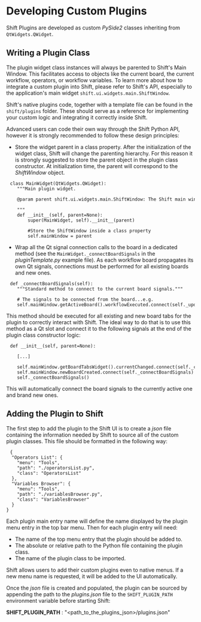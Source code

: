 # Developing Custom Plugins

Shift Plugins are developed as custom *PySide2* classes inheriting from `QtWidgets.QWidget`.

## Writing a Plugin Class

The plugin widget class instances will always be parented to Shift's Main Window. This facilitates access to objects like the current board, the current workflow, operators, or workflow variables. To learn more about how to integrate a custom plugin into Shift, please refer to Shift's API, especially to the application's main widget `shift.ui.widgets.main.ShiftWindow`.

Shift's native plugins code, together with a template file can be found in the `shift/plugins` folder. These should serve as a reference for implementing your custom logic and integrating it correctly inside Shift.

Advanced users can code their own way through the Shift Python API, however it is strongly recommended to follow these design principles:

- Store the widget parent in a class property. After the initialization of the widget class, Shift will change the parenting hierarchy. For this reason it is strongly suggested to store the parent object in the plugin class constructor. At initialization time, the parent will correspond to the *ShiftWindow* object.

<pre><code style="white-space: pre; margin: 20px 0; padding: 10px; box-sizing: border-box;">class MainWidget(QtWidgets.QWidget):
    """Main plugin widget.

    @param parent shift.ui.widgets.main.ShiftWindow: The Shift main window.

    """
    def __init__(self, parent=None):
        super(MainWidget, self).__init__(parent)

        #Store the ShiftWindow inside a class property
        self.mainWindow = parent
</code></pre>


- Wrap all the Qt signal connection calls to the board in a dedicated method (see the `MainWidget._connectBoardSignals` in the *pluginTemplate.py* example file). As each workflow board propagates its own Qt signals, connections must be performed for all existing boards and new ones.

<pre><code style="white-space: pre; margin: 20px 0; padding: 10px; box-sizing: border-box;">def _connectBoardSignals(self):
    """Standard method to connect to the current board signals."""

    # The signals to be connected from the board...e.g.
    self.mainWindow.getActiveBoard().workflowExecuted.connect(self._updateContent)
</code></pre>


This method should be executed for all existing and new board tabs for the plugin to correctly interact with Shift. The ideal way to do that is to use this method as a Qt slot and connect it to the following signals at the end of the plugin class constructor logic:

<pre><code style="white-space: pre; margin: 20px 0; padding: 10px; box-sizing: border-box;">def __init__(self, parent=None):

    [...]

    self.mainWindow.getBoardTabsWidget().currentChanged.connect(self._connectBoardSignals)
    self.mainWindow.newBoardCreated.connect(self._connectBoardSignals)
    self._connectBoardSignals()
</code></pre>


This will automatically connect the board signals to the currently active one and brand new ones.

## Adding the Plugin to Shift

The first step to add the plugin to the Shift UI is to create a *json* file containing the information needed by Shift to source all of the custom plugin classes. This file should be formatted in the following way:

<pre><code style="white-space: pre; margin: 20px 0; padding: 10px; box-sizing: border-box;">{
  "Operators List": {
    "menu": "Tools",
    "path": "./operatorsList.py",
    "class": "OperatorsList"
  },
  "Variables Browser": {
    "menu": "Tools",
    "path": "./variablesBrowser.py",
    "class": "VariablesBrowser"
  }
}
</code></pre>


Each plugin main entry name will define the name displayed by the plugin menu entry in the top bar menu. Then for each plugin entry will need:

- The name of the top menu entry that the plugin should be added to.
- The absolute or relative path to the Python file containing the plugin class.
- The name of the plugin class to be imported.

Shift allows users to add their custom plugins even to native menus. If a new menu name is requested, it will be added to the UI automatically.

Once the *json* file is created and populated, the plugin can be sourced by appending the path to the *plugins.json* file to the `SHIFT_PLUGIN_PATH` environment variable before starting Shift:

**SHIFT_PLUGIN_PATH** : "<path_to_the_plugins_json>/plugins.json"
